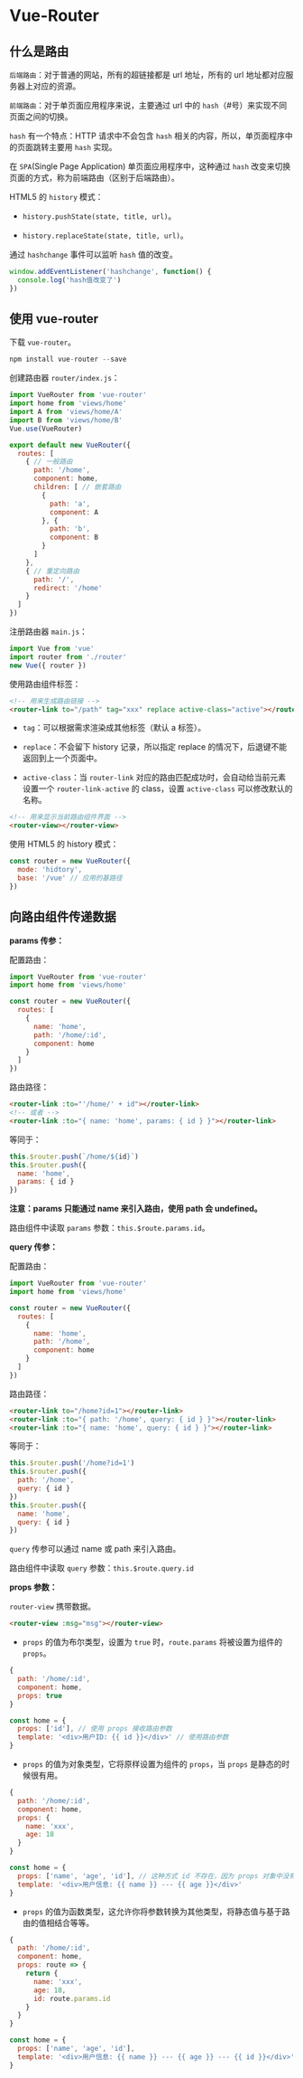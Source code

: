 # Vue-Router

## 什么是路由

`后端路由`：对于普通的网站，所有的超链接都是 url 地址，所有的 url 地址都对应服务器上对应的资源。

`前端路由`：对于单页面应用程序来说，主要通过 url 中的 `hash`（#号）来实现不同页面之间的切换。

`hash` 有一个特点：HTTP 请求中不会包含 `hash` 相关的内容，所以，单页面程序中的页面跳转主要用 `hash` 实现。

在 `SPA`(Single Page Application) 单页面应用程序中，这种通过 `hash` 改变来切换页面的方式，称为前端路由（区别于后端路由）。

HTML5 的 `history` 模式：

- `history.pushState(state, title, url)`。

- `history.replaceState(state, title, url)`。

通过 `hashchange` 事件可以监听 `hash` 值的改变。

```js
window.addEventListener('hashchange', function() {
  console.log('hash值改变了')
})
```

## 使用 vue-router

下载 `vue-router`。

```js
npm install vue-router --save
```

创建路由器 `router/index.js`：

```js
import VueRouter from 'vue-router'
import home from 'views/home'
import A from 'views/home/A'
import B from 'views/home/B'
Vue.use(VueRouter)

export default new VueRouter({
  routes: [
    { // 一般路由
      path: '/home',
      component: home,
      children: [ // 嵌套路由
        {
          path: 'a',
          component: A
        }, {
          path: 'b',
          component: B
        }
      ]
    },
    { // 重定向路由
      path: '/',
      redirect: '/home'
    }
  ]
})
```

注册路由器 `main.js`：

```js
import Vue from 'vue'
import router from './router'
new Vue({ router })
```

使用路由组件标签：

```html
<!-- 用来生成路由链接 -->
<router-link to="/path" tag="xxx" replace active-class="active"></router-link>
```

- `tag`：可以根据需求渲染成其他标签（默认 a 标签）。

- `replace`：不会留下 history 记录，所以指定 replace 的情况下，后退键不能返回到上一个页面中。

- `active-class`：当 `router-link` 对应的路由匹配成功时，会自动给当前元素设置一个 `router-link-active` 的 class，设置 `active-class` 可以修改默认的名称。

```html
<!-- 用来显示当前路由组件界面 -->
<router-view></router-view>
```

使用 HTML5 的 history 模式：

```js
const router = new VueRouter({
  mode: 'hidtory',
  base: '/vue' // 应用的基路径
})
```

## 向路由组件传递数据

**params 传参：**

配置路由：

```js
import VueRouter from 'vue-router'
import home from 'views/home'

const router = new VueRouter({
  routes: [
    {
      name: 'home',
      path: '/home/:id',
      component: home
    }
  ]
})
```

路由路径：

```html
<router-link :to="'/home/' + id"></router-link>
<!-- 或者 -->
<router-link :to="{ name: 'home', params: { id } }"></router-link>
```

等同于：

```js
this.$router.push(`/home/${id}`)
this.$router.push({
  name: 'home',
  params: { id }
})
```

**注意：params 只能通过 name 来引入路由，使用 path 会 undefined。**

路由组件中读取 `params` 参数：`this.$route.params.id`。

**query 传参：**

配置路由：

```js
import VueRouter from 'vue-router'
import home from 'views/home'

const router = new VueRouter({
  routes: [
    {
      name: 'home',
      path: '/home',
      component: home
    }
  ]
})
```

路由路径：

```html
<router-link to="/home?id=1"></router-link>
<router-link :to="{ path: '/home', query: { id } }"></router-link>
<router-link :to="{ name: 'home', query: { id } }"></router-link>
```

等同于：

```js
this.$router.push('/home?id=1')
this.$router.push({
  path: '/home',
  query: { id }
})
this.$router.push({
  name: 'home',
  query: { id }
})
```

`query` 传参可以通过 name 或 path 来引入路由。

路由组件中读取 `query` 参数：`this.$route.query.id`

**props 参数：**

`router-view` 携带数据。

```html
<router-view :msg="msg"></router-view>
```

- `props` 的值为布尔类型，设置为 `true` 时，`route.params` 将被设置为组件的 `props`。

```js
{
  path: '/home/:id',
  component: home,
  props: true
}

const home = {
  props: ['id'], // 使用 props 接收路由参数
  template: '<div>用户ID: {{ id }}</div>' // 使用路由参数
}
```

- `props` 的值为对象类型，它将原样设置为组件的 `props`，当 `props` 是静态的时候很有用。

```js
{
  path: '/home/:id',
  component: home,
  props: {
    name: 'xxx',
    age: 18
  }
}

const home = {
  props: ['name', 'age', 'id'], // 这种方式 id 不存在，因为 props 对象中没有 id 属性
  template: '<div>用户信息: {{ name }} --- {{ age }}</div>'
}
```

- `props` 的值为函数类型，这允许你将参数转换为其他类型，将静态值与基于路由的值相结合等等。

```js
{
  path: '/home/:id',
  component: home,
  props: route => {
    return {
      name: 'xxx',
      age: 18,
      id: route.params.id
    }
  }
}

const home = {
  props: ['name', 'age', 'id'],
  template: '<div>用户信息: {{ name }} --- {{ age }} --- {{ id }}</div>'
}
```
